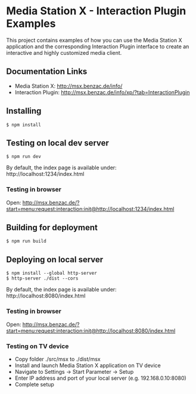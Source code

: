 # Media Station X - Interaction Plugin Examples
This project contains examples of how you can use the Media Station X application and the corresponding Interaction Plugin interface to create an interactive and highly customized media client.

## Documentation Links
* Media Station X: http://msx.benzac.de/info/
* Interaction Plugin: http://msx.benzac.de/info/xp/?tab=InteractionPlugin

## Installing
```
$ npm install
```

## Testing on local dev server
```
$ npm run dev
```
By default, the index page is available under: http://localhost:1234/index.html

### Testing in browser
Open: http://msx.benzac.de/?start=menu:request:interaction:init@http://localhost:1234/index.html

## Building for deployment
```
$ npm run build
```

## Deploying on local server
```
$ npm install --global http-server
$ http-server ./dist --cors
```
By default, the index page is available under: http://localhost:8080/index.html

### Testing in browser
Open: http://msx.benzac.de/?start=menu:request:interaction:init@http://localhost:8080/index.html

### Testing on TV device
* Copy folder ./src/msx to ./dist/msx
* Install and launch Media Station X application on TV device
* Navigate to Settings -> Start Parameter -> Setup
* Enter IP address and port of your local server (e.g. 192.168.0.10:8080)
* Complete setup
